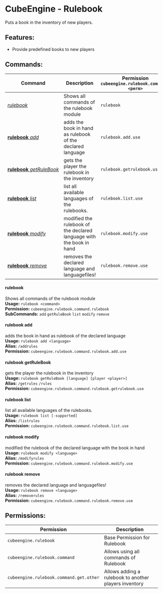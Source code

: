 # CubeEngine - Rulebook
Puts a book in the inventory of new players.

## Features:
 - Provide predefined books to new players

## Commands:

| Command | Description | Permission<br>`cubeengine.rulebook.command.<perm>` |
| --- | --- | --- |
| [*rulebook*](#rulebook) | Shows all commands of the rulebook module | `rulebook` |
| [**rulebook**&nbsp;*add*](#rulebookadd) | adds the book in hand as rulebook of the declared language | `rulebook.add.use` |
| [**rulebook**&nbsp;*getRuleBook*](#rulebookgetrulebook) | gets the player the rulebook in the inventory | `rulebook.getrulebook.use` |
| [**rulebook**&nbsp;*list*](#rulebooklist) | list all available languages of the rulebooks. | `rulebook.list.use` |
| [**rulebook**&nbsp;*modify*](#rulebookmodify) | modified the rulebook of the declared language with the book in hand | `rulebook.modify.use` |
| [**rulebook**&nbsp;*remove*](#rulebookremove) | removes the declared language and languagefiles! | `rulebook.remove.use` |

#### rulebook  
Shows all commands of the rulebook module  
**Usage:** `rulebook <command>`  
**Permission:** `cubeengine.rulebook.command.rulebook`  
**SubCommands:** `add` `getRuleBook` `list` `modify` `remove`  

#### rulebook&nbsp;add  
adds the book in hand as rulebook of the declared language  
**Usage:** `rulebook add <language>`  
**Alias:** `/addrules`  
**Permission:** `cubeengine.rulebook.command.rulebook.add.use`  
  

#### rulebook&nbsp;getRuleBook  
gets the player the rulebook in the inventory  
**Usage:** `rulebook getRuleBook [language] [player <player>]`  
**Alias:** `/getrules` `/rules`  
**Permission:** `cubeengine.rulebook.command.rulebook.getrulebook.use`  
  

#### rulebook&nbsp;list  
list all available languages of the rulebooks.  
**Usage:** `rulebook list [-supported]`  
**Alias:** `/listrules`  
**Permission:** `cubeengine.rulebook.command.rulebook.list.use`  
  

#### rulebook&nbsp;modify  
modified the rulebook of the declared language with the book in hand  
**Usage:** `rulebook modify <language>`  
**Alias:** `/modifyrules`  
**Permission:** `cubeengine.rulebook.command.rulebook.modify.use`  
  

#### rulebook&nbsp;remove  
removes the declared language and languagefiles!  
**Usage:** `rulebook remove <language>`  
**Alias:** `/removerules`  
**Permission:** `cubeengine.rulebook.command.rulebook.remove.use`  
  

## Permissions:

| Permission | Description |
| --- | --- |
| `cubeengine.rulebook` | Base Permission for Rulebook |
| `cubeengine.rulebook.command` | Allows using all commands of Rulebook |
| `cubeengine.rulebook.command.get.other` | Allows adding a rulebook to another players inventory |
